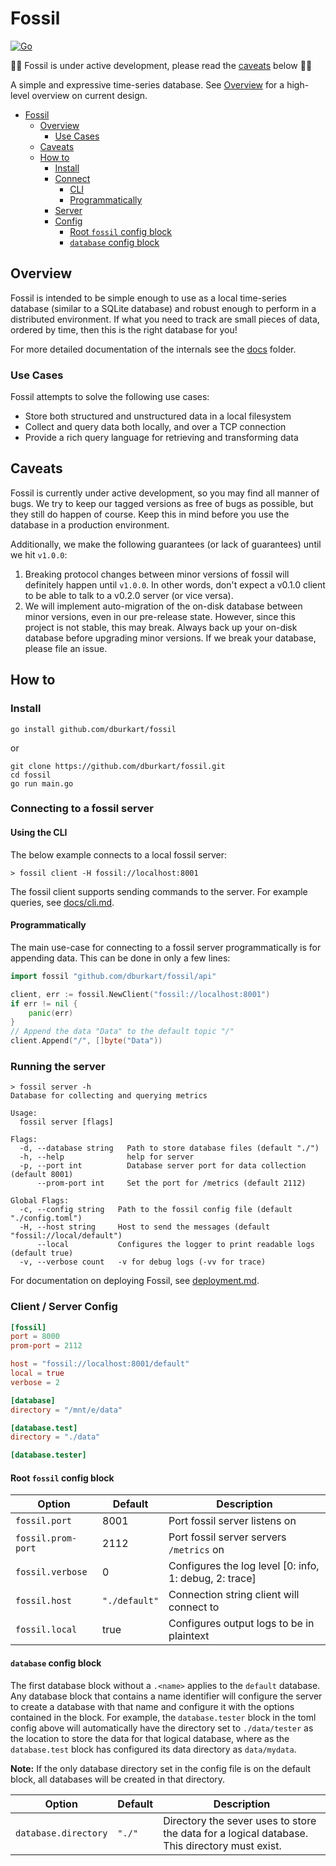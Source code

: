 # Fossil

[![Go](https://github.com/dburkart/fossil/actions/workflows/go.yml/badge.svg)](https://github.com/dburkart/fossil/actions/workflows/go.yml)

🚨🐞 Fossil is under active development, please read the [caveats](#caveats) below 🐞🚨

A simple and expressive time-series database. See [Overview](./docs/overview.md) for a high-level overview on current design.

- [Fossil](#fossil)
  - [Overview](#overview)
    - [Use Cases](#use-cases)
  - [Caveats](#caveats)
  - [How to](#how-to)
    - [Install](#install)
    - [Connect](#connecting-to-a-fossil-server)
      - [CLI](#using-the-cli)
      - [Programmatically](#programmatically)
    - [Server](#running-the-server)
    - [Config](#config)
      - [Root `fossil` config block](#root-fossil-config-block)
      - [`database` config block](#database-config-block)


## Overview

Fossil is intended to be simple enough to use as a local time-series database (similar to a SQLite database) and robust
enough to perform in a distributed environment. If what you need to track are small pieces of data, ordered by time, then
this is the right database for you!

For more detailed documentation of the internals see the [docs](/docs) folder.

### Use Cases

Fossil attempts to solve the following use cases:

- Store both structured and unstructured data in a local filesystem
- Collect and query data both locally, and over a TCP connection
- Provide a rich query language for retrieving and transforming data

## Caveats

Fossil is currently under active development, so you may find all manner of bugs. We try to keep our tagged versions
as free of bugs as possible, but they still do happen of course. Keep this in mind before you use the database in a
production environment.

Additionally, we make the following guarantees (or lack of guarantees) until we hit `v1.0.0`:

1. Breaking protocol changes between minor versions of fossil will definitely happen until `v1.0.0`. In other
   words, don't expect a v0.1.0 client to be able to talk to a v0.2.0 server (or vice versa).
2. We will implement auto-migration of the on-disk database between minor versions, even in our pre-release state. 
   However, since this project is not stable, this may break. Always back up your on-disk database before upgrading
   minor versions. If we break your database, please file an issue.

## How to

### Install
```shell
go install github.com/dburkart/fossil
```
or
```shell
git clone https://github.com/dburkart/fossil.git
cd fossil
go run main.go
```

### Connecting to a fossil server

#### Using the CLI

The below example connects to a local fossil server:

```shell
> fossil client -H fossil://localhost:8001
```

The fossil client supports sending commands to the server. For example queries, see [docs/cli.md](./docs/cli.md).

#### Programmatically

The main use-case for connecting to a fossil server programmatically is for appending data. This can
be done in only a few lines:

```go
import fossil "github.com/dburkart/fossil/api"

client, err := fossil.NewClient("fossil://localhost:8001")
if err != nil {
	panic(err)
}
// Append the data "Data" to the default topic "/"
client.Append("/", []byte("Data"))
```

### Running the server

```shell
> fossil server -h
Database for collecting and querying metrics

Usage:
  fossil server [flags]

Flags:
  -d, --database string   Path to store database files (default "./")
  -h, --help              help for server
  -p, --port int          Database server port for data collection (default 8001)
      --prom-port int     Set the port for /metrics (default 2112)

Global Flags:
  -c, --config string   Path to the fossil config file (default "./config.toml")
  -H, --host string     Host to send the messages (default "fossil://local/default")
      --local           Configures the logger to print readable logs (default true)
  -v, --verbose count   -v for debug logs (-vv for trace)
```

For documentation on deploying Fossil, see [deployment.md](./docs/deployment.md).

### Client / Server Config

```toml
[fossil]
port = 8000
prom-port = 2112

host = "fossil://localhost:8001/default"
local = true
verbose = 2

[database]
directory = "/mnt/e/data"

[database.test]
directory = "./data"

[database.tester]
```

#### Root `fossil` config block
| Option             | Default       | Description                                            |
| ------------------ |---------------| ------------------------------------------------------ |
| `fossil.port`      | 8001          | Port fossil server listens on                          |
| `fossil.prom-port` | 2112          | Port fossil server servers `/metrics` on               |
| `fossil.verbose`   | 0             | Configures the log level [0: info, 1: debug, 2: trace] |
| `fossil.host`      | `"./default"` | Connection string client will connect to               |
| `fossil.local`     | true          | Configures output logs to be in plaintext              |

####  `database` config block
The first database block without a `.<name>` applies to the `default` database. 
Any database block that contains a name identifier will configure the server 
to create a database with that name and configure it with the options contained
in the block. For example, the `database.tester` block in the toml config above
will automatically have the directory set to `./data/tester` as the location to
store the data for that logical database, where as the `database.test` block
has configured its data directory as `data/mydata`.

**Note:** If the only database directory set in the config file is on the default block, all databases will be created in that directory.

| Option               | Default | Description                                                                                   |
| -------------------- | ------- | --------------------------------------------------------------------------------------------- |
| `database.directory` | `"./"`  | Directory the sever uses to store the data for a logical database. This directory must exist. |
